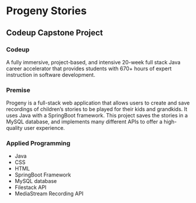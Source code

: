 # Progeny Stories
## Codeup Capstone Project

### Codeup

A fully immersive, project-based, and intensive 20-week full stack Java career accelerator that provides students with 670+ hours of expert instruction in software development.

### Premise

Progeny is a full-stack web application that allows users to create and save recordings of children’s stories to be played for their kids and grandkids. It uses Java with a SpringBoot framework. This project saves the stories in a MySQL database, and implements many different APIs to offer a high-quality user experience.

### Applied Programming

   * Java
   * CSS
   * HTML
   * SpringBoot Framework
   * MySQL database
   * Filestack API
   * MediaStream Recording API

